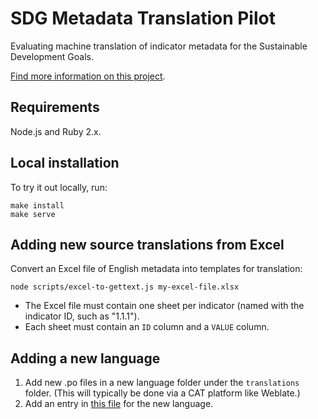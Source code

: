 # SDG Metadata Translation Pilot

Evaluating machine translation of indicator metadata for the Sustainable Development Goals.

[Find more information on this project](https://worldbank.github.io/sdg-metadata/).

## Requirements

Node.js and Ruby 2.x.

## Local installation

To try it out locally, run:

```
make install
make serve
```

## Adding new source translations from Excel

Convert an Excel file of English metadata into templates for translation:

```
node scripts/excel-to-gettext.js my-excel-file.xlsx
```

* The Excel file must contain one sheet per indicator (named with the indicator ID, such as "1.1.1").
* Each sheet must contain an `ID` column and a `VALUE` column.

## Adding a new language

1. Add new .po files in a new language folder under the `translations` folder. (This will typically be done via a CAT platform like Weblate.)
2. Add an entry in [this file](https://github.com/OpenDataEnterprise/sdg-metadata/blob/master/www/_data/languages.yml) for the new language.
